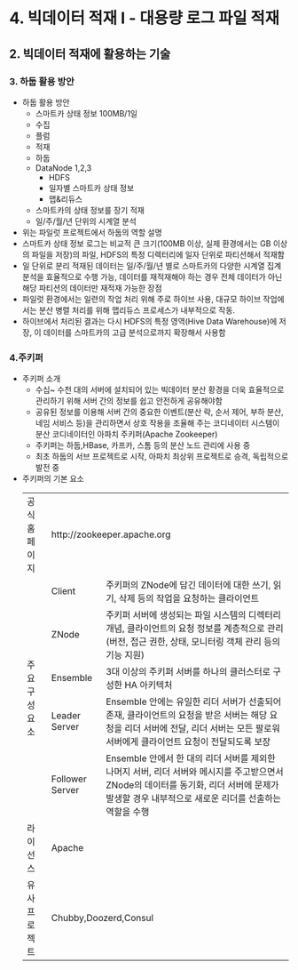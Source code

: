 # 4. 빅데이터 적재 I - 대용량 로그 파일 적재
## 2. 빅데이터 적재에 활용하는 기술
### 3. 하둡 활용 방안
- 하둡 활용 방안
    - 스마트카 상태 정보 100MB/1일
    - 수집
    - 플럼
    - 적재
    - 하둡
    - DataNode 1,2,3
        - HDFS
        - 일자별 스마트카 상태 정보
        - 맵&리듀스
    - 스마트카의 상태 정보를 장기 적재
    - 일/주/월/년 단위의 시계열 분석
- 위는 파일럿 프로젝트에서 하둡의 역할 설명
- 스마트카 상태 정보 로그는 비교적 큰 크기(100MB 이상, 실제 환경에서는 GB 이상의 파일을 저장)의 파일, HDFS의 특정 디렉터리에 일자 단위로 파티션해서 적재함
- 일 단위로 분리 적재된 데이터는 일/주/월/년 별로 스마트카의 다양한 시계열 집계 분석을 효율적으로 수행 가능, 데이터를 재적재해야 하는 경우 전체 데이터가 아닌 해당 파티션의 데이터만 재적재 가능한 장점
- 파일럿 환경에서는 일련의 작업 처리 위해 주로 하이브 사용, 대규모 하이브 작업에서는 분산 병렬 처리를 위해 맵리듀스 프로세스가 내부적으로 작동.
- 하이브에서 처리된 결과는 다시 HDFS의 특정 영역(Hive Data Warehouse)에 저장, 이 데이터를 스마트카의 고급 분석으로까지 확장해서 사용함
### 4.주키퍼
- 주키퍼 소개
  - 수십~ 수천 대의 서버에 설치되어 있는 빅데이터 분산 황경을 더욱  효율적으로 관리하기 위해 서버 간의 정보를 쉽고 안전하게 공유해야함
  - 공유된 정보를 이용해 서버 간의 중요한 이벤트(분산 락, 순서 제어, 부하 분산, 네임 서비스 등)을 관리하면서 상호 작용을 조율해 주는 코디네이터 시스템이 분산 코디네이터인 아파치 주키퍼(Apache Zookeeper)
  - 주키퍼는 하둡,HBase, 카프카, 스톰 등의 분산 노드 관리에 사용 중
  - 최초 하둡의 서브 프로젝트로 시작, 아파치 최상위 프로젝트로  승격, 독립적으로 발전 중
- 주키퍼의 기본 요소
  <table>
    <tr>
        <td>공식 홈페이지</td>
        <td colspan=2>http://zookeeper.apache.org</td>
    </tr>
    <tr>
        <td rowspan=5>주요 구성 요소</td>
        <td>Client</td>
        <td>주키퍼의 ZNode에 담긴 데이터에 대한 쓰기, 읽기, 삭제 등의 작업을 요청하는 클라이언트
        </td>
    </tr>
    <tr>
        <td>ZNode</td>
        <td>주키퍼 서버에 생성되는 파일 시스템의 디렉터리 개념, 클라이언트의 요청 정보를 계층적으로 관리(버전, 접근 권한, 상태, 모니터링 객체 관리 등의 기능 지원)</td>
    </tr>
    <tr>
        <td>Ensemble</td>
        <td>3대 이상의 주키퍼 서버를 하나의 클러스터로 구성한 HA 아키텍처</td>
    </tr>
    <tr>
        <td>Leader Server</td>
        <td>Ensemble 안에는 유일한 리더 서버가 선출되어 존재, 클라이언트의 요청을 받은 서버는 해당 요청을 리더 서버에 전달, 리더 서버는 모든 팔로워 서버에게 클라이언트 요청이 전달되도록 보장</td>
    </tr>
    <tr>
        <td>Follower Server</td>
        <td>Ensemble 안에서 한 대의 리더 서버를 제외한 나머지 서버, 리더 서버와 메시지를 주고받으면서 ZNode의 데이터를 동기화, 리더 서버에 문제가 발생할 경우 내부적으로 새로운 리더를 선출하는 역할을 수행</td>
    </tr>
    <tr>
        <td>라이선스</td>
        <td colspan=2>Apache</td>
    </tr>
    <tr>
        <td>유사 프로젝트</td>
        <td colspan=2>Chubby,Doozerd,Consul</td>
    </tr>
</table>